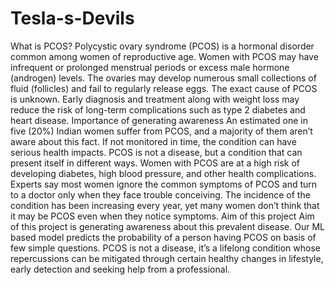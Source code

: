 # Tesla-s-Devils
What is PCOS?
Polycystic ovary syndrome (PCOS) is a hormonal disorder common among women of reproductive age. Women with PCOS may have infrequent or prolonged menstrual periods or excess male hormone (androgen) levels. The ovaries may develop numerous small collections of fluid (follicles) and fail to regularly release eggs.
The exact cause of PCOS is unknown. Early diagnosis and treatment along with weight loss may reduce the risk of long-term complications such as type 2 diabetes and heart disease.
Importance of generating awareness 
An estimated one in five (20%) Indian women suffer from PCOS, and a majority of them aren’t aware about this fact. If not monitored in time, the condition can have serious health impacts. PCOS is not a disease, but a condition that can present itself in different ways.
Women with PCOS are at a high risk of developing diabetes, high blood pressure, and other health complications. Experts say most women ignore the common symptoms of PCOS and turn to a doctor only when they face trouble conceiving. The incidence of the condition has been increasing every year, yet many women don’t think that it may be PCOS even when they notice symptoms. 
Aim of this project
Aim of this project is generating awareness about this prevalent disease. Our ML based model predicts the probability of a person having PCOS on basis of few simple questions. PCOS is not a disease, it’s a lifelong condition whose repercussions can be mitigated through certain healthy changes in lifestyle, early detection and seeking help from a professional. 
